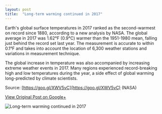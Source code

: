 ```yaml
---
layout: post
title:  "Long-term warming continued in 2017"
---
```


Earth's global surface temperatures in 2017 ranked as the second-warmest on record since 1880, according to a new analysis by NASA. The global average in 2017 was 1.62°F (0.9°C) warmer than the 1951-1980 mean, falling just behind the record set last year. The measurement is accurate to within 0.1°F and takes into account the location of 6,300 weather stations and variations in measurement technique.

The global increase in temperature was also accompanied by increasing extreme weather events in 2017. Many regions experienced record-breaking high and low temperatures during the year, a side effect of global warming long-predicted by climate scientists.

Source: [https://goo.gl/XWV5vC](https://goo.gl/XWV5vC) (NASA)

[View Original Post on Google+](https://plus.google.com/+ColinSullender/posts/hpwvLpSEyY7)

![Long-term warming continued in 2017](/assets/img/2018-01-20-Longterm-Warming.gif)
